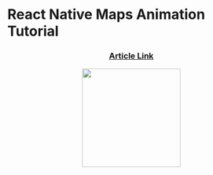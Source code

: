 ﻿# React Native Maps Animation Tutorial 

<h3 align="center"><a href="https://dev.to/noahvelasco/react-native-maps-easy-birds-eye-view-animation-23dj" target="blank">Article Link</a></h3>
<p align="center"><a href="https://dev.to/noahvelasco/react-native-maps-easy-birds-eye-view-animation-23dj" target="blank"><img align="center" src="https://www.vectorlogo.zone/logos/devto/devto-icon.svg" alt="" height="200" margin-left="20" margin-right="20" /></a>
</p>
